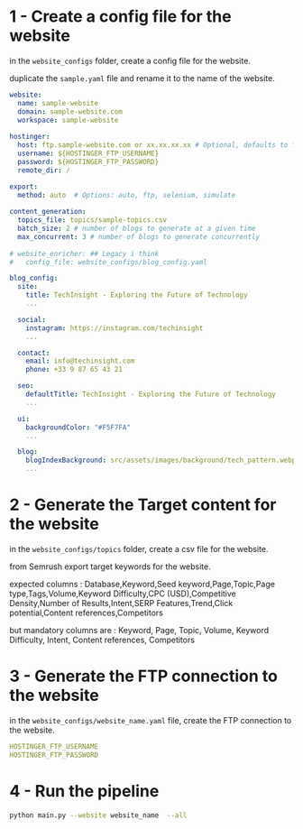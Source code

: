 

# 1 -  Create a config file for the website

in the `website_configs` folder, create a config file for the website.

duplicate the `sample.yaml` file and rename it to the name of the website.

```yaml
website:
  name: sample-website
  domain: sample-website.com
  workspace: sample-website
  
hostinger:
  host: ftp.sample-website.com or xx.xx.xx.xx # Optional, defaults to ftp.{domain}
  username: ${HOSTINGER_FTP_USERNAME}  
  password: ${HOSTINGER_FTP_PASSWORD}  
  remote_dir: / 

export:
  method: auto  # Options: auto, ftp, selenium, simulate
  
content_generation:
  topics_file: topics/sample-topics.csv
  batch_size: 2 # number of blogs to generate at a given time
  max_concurrent: 3 # number of blogs to generate concurrently
  
# website_enricher: ## Legacy i think 
#   config_file: website_configs/blog_config.yaml 

blog_config:
  site:
    title: TechInsight - Exploring the Future of Technology
    ...

  social:
    instagram: https://instagram.com/techinsight
    ...

  contact:
    email: info@techinsight.com
    phone: +33 9 87 65 43 21

  seo:
    defaultTitle: TechInsight - Exploring the Future of Technology
    ...

  ui:
    backgroundColor: "#F5F7FA"
    ...

  blog:
    blogIndexBackground: src/assets/images/background/tech_pattern.webp
    ...
```

# 2 -  Generate the Target content for the website

in the `website_configs/topics` folder, create a csv file for the website.

from Semrush export target keywords for the website.

expected columns : 
Database,Keyword,Seed keyword,Page,Topic,Page type,Tags,Volume,Keyword Difficulty,CPC (USD),Competitive Density,Number of Results,Intent,SERP Features,Trend,Click potential,Content references,Competitors

but mandatory columns are : Keyword, Page, Topic, Volume, Keyword Difficulty, Intent, Content references, Competitors


# 3 -  Generate the FTP connection to the website

in the `website_configs/website_name.yaml` file, create the FTP connection to the website.

```yaml
HOSTINGER_FTP_USERNAME
HOSTINGER_FTP_PASSWORD
```


# 4 -  Run the pipeline

```bash
python main.py --website website_name  --all
```




